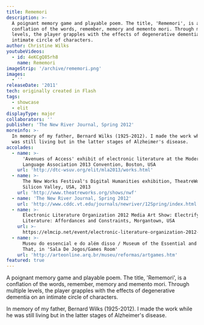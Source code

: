 ```yaml
---
title: Rememori
description: >-
  A poignant memory game and playable poem. The title, 'Rememori', is a
  conflation of the words, remember, memory and memento mori. Through multiple
  levels, the player grapples with the effects of degenerative dementia on an
  intimate circle of characters.
author: Christine Wilks
youtubeVideos:
  - id: 4eKCgQ85rh8
    name: Rememori
imageStrip: '/archive/rememori.png'
images:
  - ''
releaseDate: '2011'
tech: originally created in Flash
tags:
  - showcase
  - elit
displayType: major
collaborators: ''
publisher: 'The New River Journal, Spring 2012'
moreinfo: >-
  In memory of my father, Bernard Wilks (1925-2012). I made the work while he
  was still living but in the latter stages of Alzheimer's disease.
accolades:
  - name: >-
      'Avenues of Access' exhibit of electronic literature at the Modern
      Language Association 2013 Convention, Boston, USA
    url: 'http://dtc-wsuv.org/elit/mla2013/works.html'
  - name: >-
      The New Works Festival's Digital Humanities exhibition, TheatreWorks,
      Silicon Valley, USA, 2013
    url: 'http://www.theatreworks.org/shows/nwf'
  - name: 'The New River Journal, Spring 2012'
    url: 'http://www.cddc.vt.edu/journals/newriver/12Spring/index.html'
  - name: >-
      Electronic Literature Organization 2012 Media Art Show: Electrifying
      Literature: Affordances and Constraints, Morgantown, USA
    url: >-
      https://elmcip.net/event/electronic-literature-organization-2012-media-art-show-electrifying-literature-affordances-and
  - name: >-
      Museu do essencial e do além disso / Museum of the Essential and Beyond
      That, in 'Sala De Jogos/Games Room'
    url: 'http://arteonline.arq.br/museu/reformas/artgames.htm'
featured: true
---
```



A poignant memory game and playable poem. The title, 'Rememori', is a conflation of the words, remember, memory and memento mori. Through multiple levels, the player grapples with the effects of degenerative dementia on an intimate circle of characters.

In memory of my father, Bernard Wilks (1925-2012). I made the work while he was still living but in the latter stages of Alzheimer's disease.
